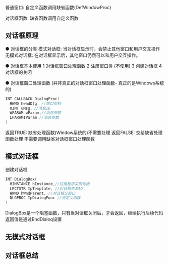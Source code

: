 普通窗口: 自定义函数调用缺省函数(DefWindowProc)

对话框函数: 缺省函数调用自定义函数

## 对话框原理

● 对话框的分类
模式对话框: 当对话框显示时，会禁止其他窗口和用户交互操作
无模式对话框: 在对话框显示后，其他窗口仍然可以和用户交互操作。

● 对话框基本使用
1 对话框窗口处理函数
2 注册窗口类 (不使用)
3 创建对话框
4 对话框的关闭

● 对话框窗口处理函数 (并非真正的对话框窗口处理函数- 真正的是Windows系统的)

```cpp
INT CALLBACK DialogProc(
  HWND hwndDlg, //窗口句柄
  UINT uMsg，//消息ID
  WPARAM wParam,//消息参数
  LPARAMIParam //消息参数
)
```

返回TRUE: 缺省处理函数(Window系统的)不需要处理
返回FALSE: 交给缺省处理函数处理
不需要调用缺省对话框窗口处理函数

## 模式对话框

创建对话框

```cpp
INT DialogBox(
  HINSTANCE hInstance,//应用程序实例句柄
  LPCTSTR IpTemplate, //对话框资源ID
  HWND hWndParent, //对话框父窗口
  DLGPROC IpDialogFunc //自定义函数
)
```

DialogBox是一个阻塞函数，只有当对话框关闭后，才会返回，继续执行后续代码
返回值是通过EndDialoq设置

## 无模式对话框

## 对话框总结
